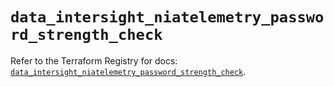 # `data_intersight_niatelemetry_password_strength_check`

Refer to the Terraform Registry for docs: [`data_intersight_niatelemetry_password_strength_check`](https://registry.terraform.io/providers/ciscodevnet/intersight/1.0.71/docs/data-sources/niatelemetry_password_strength_check).

